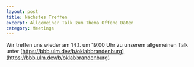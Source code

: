 ```yaml
---
layout: post
title: Nächstes Treffen
excerpt: Allgemeiner Talk zum Thema Offene Daten
category: Meetings
---
```


Wir treffen uns wieder am 14.1. um 19:00 Uhr zu unserem allgemeinen Talk unter [https://bbb.ulm.dev/b/oklabbrandenburg](https://bbb.ulm.dev/b/oklabbrandenburg)
